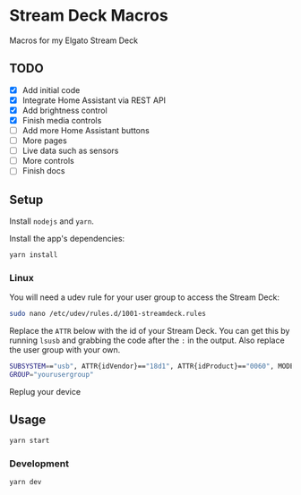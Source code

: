 # Stream Deck Macros

Macros for my Elgato Stream Deck

## TODO

- [x] Add initial code
- [x] Integrate Home Assistant via REST API
- [x] Add brightness control
- [x] Finish media controls
- [ ] Add more Home Assistant buttons
- [ ] More pages
- [ ] Live data such as sensors
- [ ] More controls
- [ ] Finish docs

## Setup

Install `nodejs` and `yarn`.

Install the app's dependencies:

```bash
yarn install
```

### Linux

You will need a udev rule for your user group to access the Stream Deck:

```bash
sudo nano /etc/udev/rules.d/1001-streamdeck.rules
```

Replace the `ATTR` below with the id of your Stream Deck. You can get this by
 running `lsusb` and grabbing the code after the `:` in the output. Also
 replace the user group with your own.

```bash
SUBSYSTEM=="usb", ATTR{idVendor}=="18d1", ATTR{idProduct}=="0060", MODE="0660",
GROUP="yourusergroup"
```

Replug your device

## Usage

```bash
yarn start
```

### Development

```bash
yarn dev
```
